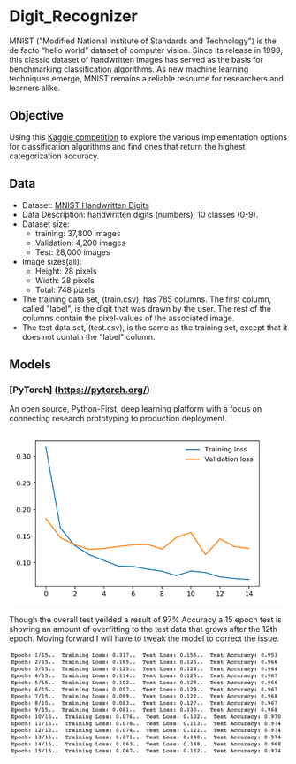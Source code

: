 # Digit_Recognizer
MNIST ("Modified National Institute of Standards and Technology") is the de facto “hello world” dataset of computer vision. Since its release in 1999, this classic dataset of handwritten images has served as the basis for benchmarking classification algorithms. As new machine learning techniques emerge, MNIST remains a reliable resource for researchers and learners alike.

## Objective
Using this [Kaggle competition](https://www.kaggle.com/c/digit-recognizer/overview) to explore the various implementation options for classification algorithms and find ones that return the highest categorization accuracy.

## Data

* Dataset: [MNIST Handwritten Digits](https://www.kaggle.com/c/digit-recognizer/data)
* Data Description: handwritten digits (numbers), 10 classes (0-9).
* Dataset size: 
   * training: 37,800 images
   * Validation: 4,200 images
   * Test: 28,000 images
* Image sizes(all):
   * Height: 28 pixels
   * Width: 28 pixels
   * Total: 748 pizels
* The training data set, (train.csv), has 785 columns. The first column, called "label", is the digit that was drawn by the user. The rest of the columns contain the pixel-values of the associated image.
* The test data set, (test.csv), is the same as the training set, except that it does not contain the "label" column.
   
## Models

### [PyTorch] (https://pytorch.org/)

An open source, Python-First, deep learning platform with a focus on connecting research prototyping to production deployment.

![Chart](https://github.com/SamLingle/Digit_Recognizer/blob/master/Images/15_Epock_Chart.png)

Though the overall test yeilded a result of 97% Accuracy a 15 epoch test is showing an amount of overfitting to the test data that grows after the 12th epoch. Moving forward I will have to tweak the model to correct the issue. 

![Test](https://github.com/SamLingle/Digit_Recognizer/blob/master/Images/15_Epoch_Test.png)
